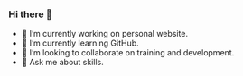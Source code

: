 ### Hi there 👋

- 🔭 I’m currently working on personal website.
- 🌱 I’m currently learning GitHub.
- 👯 I’m looking to collaborate on training and development.
- 💬 Ask me about skills.
